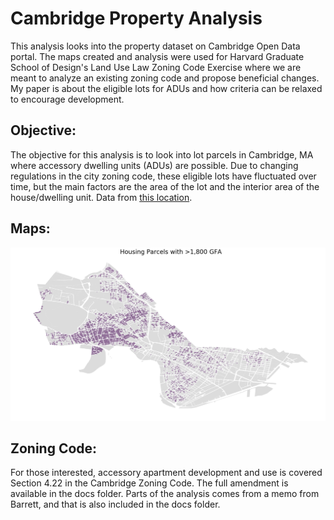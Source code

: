 # Cambridge Property Analysis

This analysis looks into the property dataset on Cambridge Open Data portal. The maps created and analysis were used for Harvard Graduate School of Design's Land Use Law Zoning Code Exercise where we are meant to analyze an existing zoning code and propose beneficial changes. My paper is about the eligible lots for ADUs and how criteria can be relaxed to encourage development. 

## Objective: 
The objective for this analysis is to look into lot parcels in Cambridge, MA where accessory dwelling units (ADUs) are possible. Due to changing regulations in the city zoning code, these eligible lots have fluctuated over time, but the main factors are the area of the lot and the interior area of the house/dwelling unit.
Data from [this location](https://data.cambridgema.gov/Assessing/Cambridge-Property-Database-FY16-FY20/eey2-rv59).

## Maps:
![Eligible Lots](Docs/Eligible-Lots.png)

## Zoning Code:
For those interested, accessory apartment development and use is covered Section 4.22 in the Cambridge Zoning Code. The full amendment is available in the docs folder. Parts of the analysis comes from a memo from Barrett, and that is also included in the docs folder. 
